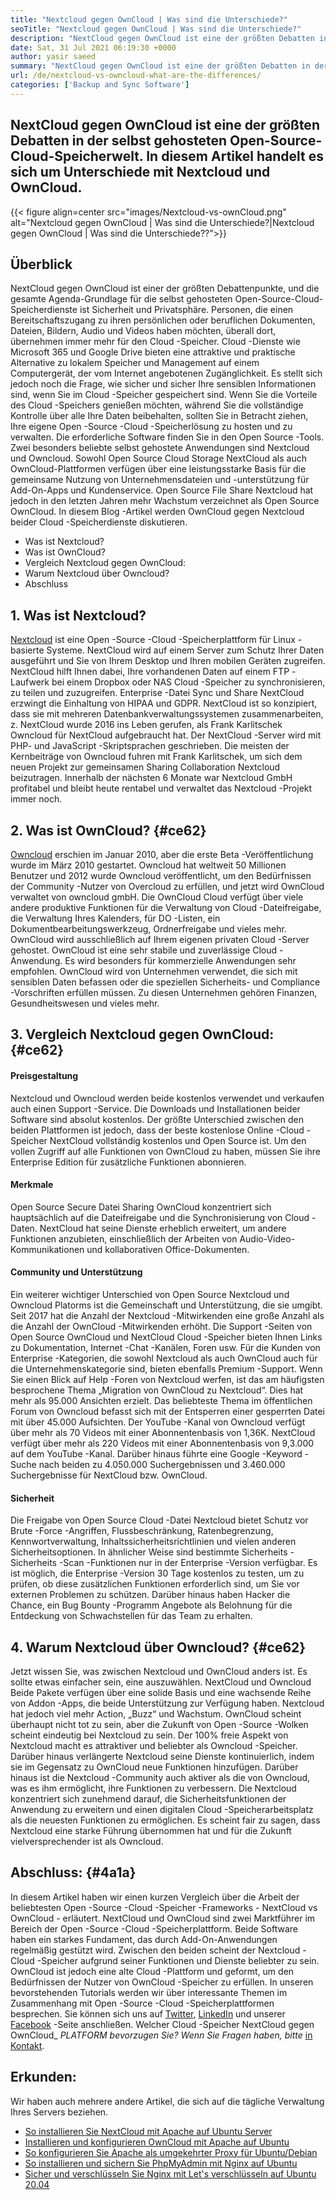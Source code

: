 ```yaml
---
title: "Nextcloud gegen OwnCloud | Was sind die Unterschiede?" 
seoTitle: "Nextcloud gegen OwnCloud | Was sind die Unterschiede?" 
description: "NextCloud gegen OwnCloud ist eine der größten Debatten in der selbst gehosteten Open -Source -Cloud -Speicherwelt. In diesem Artikel geht es um Nextcloud und Owncloud." 
date: Sat, 31 Jul 2021 06:19:30 +0000
author: yasir saeed
summary: "NextCloud gegen OwnCloud ist eine der größten Debatten in der selbst gehosteten Open-Source-Cloud-Speicherwelt. In diesem Artikel handelt es sich um Unterschiede mit Nextcloud und OwnCloud." 
url: /de/nextcloud-vs-owncloud-what-are-the-differences/
categories: ['Backup and Sync Software']
---
```


## NextCloud gegen OwnCloud ist eine der größten Debatten in der selbst gehosteten Open-Source-Cloud-Speicherwelt. In diesem Artikel handelt es sich um Unterschiede mit Nextcloud und OwnCloud.

{{< figure align=center src="images/Nextcloud-vs-ownCloud.png" alt="Nextcloud gegen OwnCloud | Was sind die Unterschiede?|Nextcloud gegen OwnCloud | Was sind die Unterschiede??">}}


##  **Überblick**  
NextCloud gegen OwnCloud ist einer der größten Debattenpunkte, und die gesamte Agenda-Grundlage für die selbst gehosteten Open-Source-Cloud-Speicherdienste ist Sicherheit und Privatsphäre. Personen, die einen Bereitschaftszugang zu ihren persönlichen oder beruflichen Dokumenten, Dateien, Bildern, Audio und Videos haben möchten, überall dort, übernehmen immer mehr für den Cloud -Speicher. Cloud -Dienste wie Microsoft 365 und Google Drive bieten eine attraktive und praktische Alternative zu lokalem Speicher und Management auf einem Computergerät, der vom Internet angebotenen Zugänglichkeit. Es stellt sich jedoch noch die Frage, wie sicher und sicher Ihre sensiblen Informationen sind, wenn Sie im Cloud -Speicher gespeichert sind.
Wenn Sie die Vorteile des Cloud -Speichers genießen möchten, während Sie die vollständige Kontrolle über alle Ihre Daten beibehalten, sollten Sie in Betracht ziehen, Ihre eigene Open -Source -Cloud -Speicherlösung zu hosten und zu verwalten. Die erforderliche Software finden Sie in den Open Source -Tools. Zwei besonders beliebte selbst gehostete Anwendungen sind Nextcloud und Owncloud. Sowohl Open Source Cloud Storage NextCloud als auch OwnCloud-Plattformen verfügen über eine leistungsstarke Basis für die gemeinsame Nutzung von Unternehmensdateien und -unterstützung für Add-On-Apps und Kundenservice. Open Source File Share Nextcloud hat jedoch in den letzten Jahren mehr Wachstum verzeichnet als Open Source OwnCloud. In diesem Blog -Artikel werden OwnCloud gegen Nextcloud beider Cloud -Speicherdienste diskutieren.
  * Was ist Nextcloud?
  * Was ist OwnCloud?
  * Vergleich Nextcloud gegen OwnCloud:
  * Warum Nextcloud über Owncloud?
  * Abschluss

## 1. Was ist Nextcloud?
[Nextcloud][1] ist eine Open -Source -Cloud -Speicherplattform für Linux -basierte Systeme. NextCloud wird auf einem Server zum Schutz Ihrer Daten ausgeführt und Sie von Ihrem Desktop und Ihren mobilen Geräten zugreifen. NextCloud hilft Ihnen dabei, Ihre vorhandenen Daten auf einem FTP -Laufwerk bei einem Dropbox oder NAS Cloud -Speicher zu synchronisieren, zu teilen und zuzugreifen. Enterprise -Datei Sync und Share NextCloud erzwingt die Einhaltung von HIPAA und GDPR. NextCloud ist so konzipiert, dass sie mit mehreren Datenbankverwaltungssystemen zusammenarbeiten, z.
NextCloud wurde 2016 ins Leben gerufen, als Frank Karlitschek Owncloud für NextCloud aufgebraucht hat. Der NextCloud -Server wird mit PHP- und JavaScript -Skriptsprachen geschrieben. Die meisten der Kernbeiträge von Owncloud fuhren mit Frank Karlitschek, um sich dem neuen Projekt zur gemeinsamen Sharing Collaboration Nextcloud beizutragen. Innerhalb der nächsten 6 Monate war Nextcloud GmbH profitabel und bleibt heute rentabel und verwaltet das Nextcloud -Projekt immer noch.

## 2. Was ist OwnCloud? {#ce62}

[Owncloud][2] erschien im Januar 2010, aber die erste Beta -Veröffentlichung wurde im März 2010 gestartet. Owncloud hat weltweit 50 Millionen Benutzer und 2012 wurde Owncloud veröffentlicht, um den Bedürfnissen der Community -Nutzer von Overcloud zu erfüllen, und jetzt wird OwnCloud verwaltet von owncloud gmbH. Die OwnCloud Cloud verfügt über viele andere produktive Funktionen für die Verwaltung von Cloud -Dateifreigabe, die Verwaltung Ihres Kalenders, für DO -Listen, ein Dokumentbearbeitungswerkzeug, Ordnerfreigabe und vieles mehr. OwnCloud wird ausschließlich auf Ihrem eigenen privaten Cloud -Server gehostet.
OwnCloud ist eine sehr stabile und zuverlässige Cloud -Anwendung. Es wird besonders für kommerzielle Anwendungen sehr empfohlen. OwnCloud wird von Unternehmen verwendet, die sich mit sensiblen Daten befassen oder die speziellen Sicherheits- und Compliance -Vorschriften erfüllen müssen. Zu diesen Unternehmen gehören Finanzen, Gesundheitswesen und vieles mehr.

## 3. Vergleich Nextcloud gegen OwnCloud: {#ce62}


####  **Preisgestaltung**  
Nextcloud und Owncloud werden beide kostenlos verwendet und verkaufen auch einen Support -Service. Die Downloads und Installationen beider Software sind absolut kostenlos. Der größte Unterschied zwischen den beiden Plattformen ist jedoch, dass der beste kostenlose Online -Cloud -Speicher NextCloud vollständig kostenlos und Open Source ist. Um den vollen Zugriff auf alle Funktionen von OwnCloud zu haben, müssen Sie ihre Enterprise Edition für zusätzliche Funktionen abonnieren.

####  **Merkmale**  
Open Source Secure Datei Sharing OwnCloud konzentriert sich hauptsächlich auf die Dateifreigabe und die Synchronisierung von Cloud -Daten. NextCloud hat seine Dienste erheblich erweitert, um andere Funktionen anzubieten, einschließlich der Arbeiten von Audio-Video-Kommunikationen und kollaborativen Office-Dokumenten.

####  **Community**  und Unterstützung
Ein weiterer wichtiger Unterschied von Open Source Nextcloud und Owncloud Platorms ist die Gemeinschaft und Unterstützung, die sie umgibt. Seit 2017 hat die Anzahl der Nextcloud -Mitwirkenden eine große Anzahl als die Anzahl der OwnCloud -Mitwirkenden erhöht. Die Support -Seiten von Open Source OwnCloud und NextCloud Cloud -Speicher bieten Ihnen Links zu Dokumentation, Internet -Chat -Kanälen, Foren usw. Für die Kunden von Enterprise -Kategorien, die sowohl Nextcloud als auch OwnCloud auch für die Unternehmenskategorie sind, bieten ebenfalls Premium -Support.
Wenn Sie einen Blick auf Help -Foren von Nextcloud werfen, ist das am häufigsten besprochene Thema „Migration von OwnCloud zu Nextcloud“. Dies hat mehr als 95.000 Ansichten erzielt. Das beliebteste Thema im öffentlichen Forum von Owncloud befasst sich mit der Entsperren einer gesperrten Datei mit über 45.000 Aufsichten. Der YouTube -Kanal von Owncloud verfügt über mehr als 70 Videos mit einer Abonnentenbasis von 1,36K. NextCloud verfügt über mehr als 220 Videos mit einer Abonnentenbasis von 9,3.000 auf dem YouTube -Kanal. Darüber hinaus führte eine Google -Keyword -Suche nach beiden zu 4.050.000 Suchergebnissen und 3.460.000 Suchergebnisse für NextCloud bzw. OwnCloud.

####  **Sicherheit**  
Die Freigabe von Open Source Cloud -Datei Nextcloud bietet Schutz vor Brute -Force -Angriffen, Flussbeschränkung, Ratenbegrenzung, Kennwortverwaltung, Inhaltssicherheitsrichtlinien und vielen anderen Sicherheitsoptionen. In ähnlicher Weise sind bestimmte Sicherheits -Sicherheits -Scan -Funktionen nur in der Enterprise -Version verfügbar. Es ist möglich, die Enterprise -Version 30 Tage kostenlos zu testen, um zu prüfen, ob diese zusätzlichen Funktionen erforderlich sind, um Sie vor externen Problemen zu schützen.
Darüber hinaus haben Hacker die Chance, ein Bug Bounty -Programm Angebote als Belohnung für die Entdeckung von Schwachstellen für das Team zu erhalten.

## 4. Warum Nextcloud über Owncloud? {#ce62}

Jetzt wissen Sie, was zwischen Nextcloud und OwnCloud anders ist. Es sollte etwas einfacher sein, eine auszuwählen. NextCloud und Owncloud Beide Pakete verfügen über eine solide Basis und eine wachsende Reihe von Addon -Apps, die beide Unterstützung zur Verfügung haben. Nextcloud hat jedoch viel mehr Action, „Buzz“ und Wachstum. OwnCloud scheint überhaupt nicht tot zu sein, aber die Zukunft von Open -Source -Wolken scheint eindeutig bei Nextcloud zu sein.
Der 100% freie Aspekt von Nextcloud macht es attraktiver und beliebter als Owncloud -Speicher. Darüber hinaus verlängerte Nextcloud seine Dienste kontinuierlich, indem sie im Gegensatz zu OwnCloud neue Funktionen hinzufügen. Darüber hinaus ist die Nextcloud -Community auch aktiver als die von Owncloud, was es ihm ermöglicht, ihre Funktionen zu verbessern. Die Nextcloud konzentriert sich zunehmend darauf, die Sicherheitsfunktionen der Anwendung zu erweitern und einen digitalen Cloud -Speicherarbeitsplatz als die neuesten Funktionen zu ermöglichen. Es scheint fair zu sagen, dass Nextcloud eine starke Führung übernommen hat und für die Zukunft vielversprechender ist als Owncloud.

## Abschluss: {#4a1a}

In diesem Artikel haben wir einen kurzen Vergleich über die Arbeit der beliebtesten Open -Source -Cloud -Speicher -Frameworks - NextCloud vs OwnCloud - erläutert. NextCloud und OwnCloud sind zwei Marktführer im Bereich der Open -Source -Cloud -Speicherplattform. Beide Software haben ein starkes Fundament, das durch Add-On-Anwendungen regelmäßig gestützt wird. Zwischen den beiden scheint der Nextcloud -Cloud -Speicher aufgrund seiner Funktionen und Dienste beliebter zu sein. OwnCloud ist jedoch eine alte Cloud -Plattform und geformt, um den Bedürfnissen der Nutzer von OwnCloud -Speicher zu erfüllen. In unseren bevorstehenden Tutorials werden wir über interessante Themen im Zusammenhang mit Open -Source -Cloud -Speicherplattformen besprechen.
Sie können sich uns auf [Twitter][3], [LinkedIn][4] und unserer [Facebook][5] -Seite anschließen. Welcher Cloud -Speicher NextCloud gegen OwnCloud_ _PLATFORM bevorzugen Sie? Wenn Sie Fragen haben, bitte_ [in Kontakt][6].

## Erkunden:
Wir haben auch mehrere andere Artikel, die sich auf die tägliche Verwaltung Ihres Servers beziehen.
  * [So installieren Sie NextCloud mit Apache auf Ubuntu Server][7]
  * [Installieren und konfigurieren OwnCloud mit Apache auf Ubuntu][8]
  * [So konfigurieren Sie Apache als umgekehrter Proxy für Ubuntu/Debian][9]
  * [So installieren und sichern Sie PhpMyAdmin mit Nginx auf Ubuntu][10]
  * [Sicher und verschlüsseln Sie Nginx mit Let's verschlüsseln auf Ubuntu 20.04][11]



 [1]: https://products.containerize.com/backup-and-sync/nextcloud/
 [2]: https://products.containerize.com/backup-and-sync/owncloud/
 [3]: https://twitter.com/containerize_co
 [4]: https://www.linkedin.com/company/containerize/
 [5]: http://facebook.com/containerize
 [6]: mailto:yasir.saeed@aspose.com
 [7]: https://blog.containerize.com/backup-and-sync-software/how-to-install-nextcloud-with-apache-on-ubuntu-server/
 [8]: https://blog.containerize.com/backup-and-sync-software/how-to-install-and-configure-owncloud-with-apache-on-ubuntu/
 [9]: https://blog.containerize.com/web-server-solution-stack/how-to-configure-apache-as-a-reverse-proxy-for-ubuntudebian/
 [10]: https://blog.containerize.com/web-server-solution-stack/how-to-install-and-secure-phpmyadmin-with-nginx-on-ubuntu/
 [11]: https://blog.containerize.com/web-server-solution-stack/how-to-secure-nginx-with-letsencrypt-on-ubuntu-20-04/
